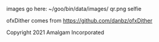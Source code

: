 images go here:
~/goo/bin/data/images/
qr.png
selfie


ofxDither comes from
https://github.com/danbz/ofxDither

Copyright 2021 Amalgam Incorporated
